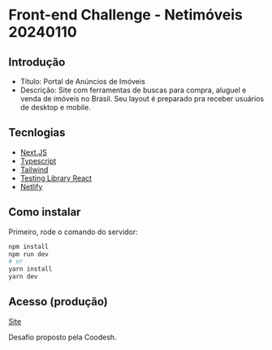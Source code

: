 # Front-end Challenge - Netimóveis 20240110

## Introdução
- Título: Portal de Anúncios de Imóveis
- Descrição: Site com ferramentas de buscas para compra, aluguel e venda de imóveis no Brasil. Seu layout é preparado pra receber usuários de desktop e mobile. 

## Tecnlogias
- [Next.JS](./assets/place.json)
- [Typescript](./assets/place.json)
- [Tailwind](./assets/place.json)
- [Testing Library React](./assets/place.json)
- [Netlify](./assets/place.json)

## Como instalar
Primeiro, rode o comando do servidor:

```bash
npm install
npm run dev
# or
yarn install
yarn dev
```
## Acesso (produção)
 [Site](https://portal-anuncios-imoveis.netlify.app)

Desafio proposto pela Coodesh.
